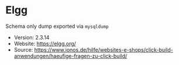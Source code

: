 # Elgg

Schema only dump exported via `mysqldump`

- Version: 2.3.14
- Website: https://elgg.org/
- Source: https://www.ionos.de/hilfe/websites-e-shops/click-build-anwendungen/haeufige-fragen-zu-click-build/
